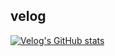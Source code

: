 
## velog
[![Velog's GitHub stats](https://velog-readme-stats.vercel.app/api/list?name=geon_km)](https://velog.io/@geon_km) 

